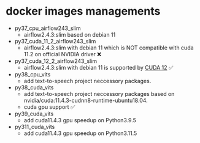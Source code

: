 # docker images managements
* py37_cpu_airflow243_slim
   * airflow2.4.3:slim based on debian 11
* py37_cuda_11_2_airflow243_slim
   * airflow2.4.3:slim with debian 11 which is NOT compatible with cuda 11.2 on official NVIDIA driver ❌
* py37_cuda_12_2_airflow243_slim
   * airflow2.4.3:slim with debian 11 is supported by [CUDA 12](https://developer.nvidia.com/cuda-downloads?target_os=Linux&target_arch=x86_64&Distribution=Debian&target_version=11) ✅
* py38_cpu_vits
   * add text-to-speech project neccessory packages.
* py38_cuda_vits
   * add text-to-speech project neccessory packages based on nvidia/cuda:11.4.3-cudnn8-runtime-ubuntu18.04.
   * cuda gpu support ✅
* py39_cuda_vits
   * add cuda11.4.3 gpu speedup on Python3.9.5
* py311_cuda_vits
   * add cuda11.4.3 gpu speedup on Python3.11.5
